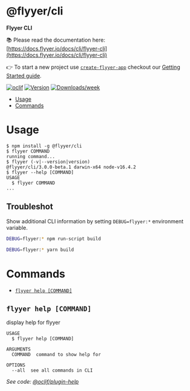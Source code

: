 @flyyer/cli
===========

**Flyyer CLI**

📚 Please read the documentation here: [https://docs.flyyer.io/docs/cli/flyyer-cli](https://docs.flyyer.io/docs/cli/flyyer-cli)

👉 To start a new project use [`create-flyyer-app`](https://github.com/useflyyer/create-flyyer-app) checkout our [Getting Started guide](https://docs.flyyer.io/docs/).

[![oclif](https://img.shields.io/badge/cli-oclif-brightgreen.svg)](https://oclif.io)
[![Version](https://img.shields.io/npm/v/@flyyer/cli.svg)](https://npmjs.org/package/@flyyer/cli)
[![Downloads/week](https://img.shields.io/npm/dw/@flyyer/cli.svg)](https://npmjs.org/package/@flyyer/cli)

<!-- toc -->
* [Usage](#usage)
* [Commands](#commands)
<!-- tocstop -->
# Usage
<!-- usage -->
```sh-session
$ npm install -g @flyyer/cli
$ flyyer COMMAND
running command...
$ flyyer (-v|--version|version)
@flyyer/cli/3.0.0-beta.1 darwin-x64 node-v16.4.2
$ flyyer --help [COMMAND]
USAGE
  $ flyyer COMMAND
...
```
<!-- usagestop -->

## Troubleshot

Show additional CLI information by setting `DEBUG=flyyer:*` environment variable.

```sh
DEBUG=flyyer:* npm run-script build

DEBUG=flyyer:* yarn build
```

# Commands
<!-- commands -->
* [`flyyer help [COMMAND]`](#flyyer-help-command)

## `flyyer help [COMMAND]`

display help for flyyer

```
USAGE
  $ flyyer help [COMMAND]

ARGUMENTS
  COMMAND  command to show help for

OPTIONS
  --all  see all commands in CLI
```

_See code: [@oclif/plugin-help](https://github.com/oclif/plugin-help/blob/v3.2.3/src/commands/help.ts)_
<!-- commandsstop -->
